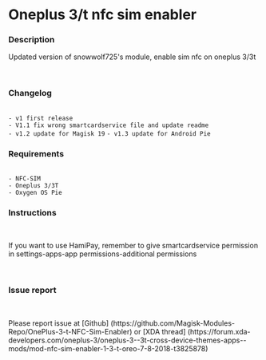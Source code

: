 <h1>Oneplus 3/t nfc sim enabler</h1>
<h3 ><strong>Description</strong></h3>
<p>Updated version of snowwolf725's module, enable sim nfc on oneplus 3/3t</p>
<br>
<h3><strong>Changelog</strong></h3><br>
<code>- v1 first release</code><br>
<code>- V1.1 fix wrong smartcardservice file and update readme</code><br>
<code>- v1.2 update for Magisk 19</code>
<code>- v1.3 update for Android Pie</code>
<br>
<h3 ><strong>Requirements</strong></h3><br>
<code>- NFC-SIM</code><br>
<code>- Oneplus 3/3T</code><br>
<code>- Oxygen OS Pie</code>
<br>
<h3><strong>Instructions</strong></h3><br>
<p>If you want to use HamiPay, remember to give smartcardservice permission in settings-apps-app permissions-additional permissions</p>
<br>
<h3><strong>Issue report</strong></h3><br>
<p>Please report issue at [Github] (https://github.com/Magisk-Modules-Repo/OnePlus-3-t-NFC-Sim-Enabler) or [XDA thread] (https://forum.xda-developers.com/oneplus-3/oneplus-3--3t-cross-device-themes-apps--mods/mod-nfc-sim-enabler-1-3-t-oreo-7-8-2018-t3825878) </p>
